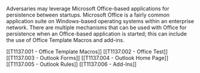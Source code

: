 Adversaries may leverage Microsoft Office-based applications for persistence between startups. Microsoft Office is a fairly common application suite on Windows-based operating systems within an enterprise network. There are multiple mechanisms that can be used with Office for persistence when an Office-based application is started; this can include the use of Office Template Macros and add-ins.

[[T1137.001 - Office Template Macros]]
[[T1137.002 - Office Test]]
[[T1137.003 - Outlook Forms]]
[[T1137.004 - Outlook Home Page]]
[[T1137.005 - Outlook Rules]]
[[T1137.006 - Add-Ins]]